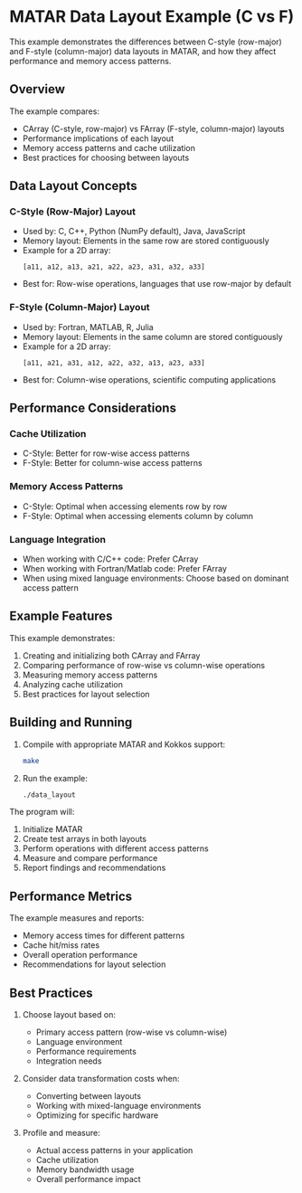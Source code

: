# MATAR Data Layout Example (C vs F)

This example demonstrates the differences between C-style (row-major) and F-style (column-major) data layouts in MATAR, and how they affect performance and memory access patterns.

## Overview

The example compares:
- CArray (C-style, row-major) vs FArray (F-style, column-major) layouts
- Performance implications of each layout
- Memory access patterns and cache utilization
- Best practices for choosing between layouts

## Data Layout Concepts

### C-Style (Row-Major) Layout
- Used by: C, C++, Python (NumPy default), Java, JavaScript
- Memory layout: Elements in the same row are stored contiguously
- Example for a 2D array:
  ```
  [a11, a12, a13, a21, a22, a23, a31, a32, a33]
  ```
- Best for: Row-wise operations, languages that use row-major by default

### F-Style (Column-Major) Layout
- Used by: Fortran, MATLAB, R, Julia
- Memory layout: Elements in the same column are stored contiguously
- Example for a 2D array:
  ```
  [a11, a21, a31, a12, a22, a32, a13, a23, a33]
  ```
- Best for: Column-wise operations, scientific computing applications

## Performance Considerations

### Cache Utilization
- C-Style: Better for row-wise access patterns
- F-Style: Better for column-wise access patterns

### Memory Access Patterns
- C-Style: Optimal when accessing elements row by row
- F-Style: Optimal when accessing elements column by column

### Language Integration
- When working with C/C++ code: Prefer CArray
- When working with Fortran/Matlab code: Prefer FArray
- When using mixed language environments: Choose based on dominant access pattern

## Example Features

This example demonstrates:
1. Creating and initializing both CArray and FArray
2. Comparing performance of row-wise vs column-wise operations
3. Measuring memory access patterns
4. Analyzing cache utilization
5. Best practices for layout selection

## Building and Running

1. Compile with appropriate MATAR and Kokkos support:
   ```bash
   make
   ```

2. Run the example:
   ```bash
   ./data_layout
   ```

The program will:
1. Initialize MATAR
2. Create test arrays in both layouts
3. Perform operations with different access patterns
4. Measure and compare performance
5. Report findings and recommendations

## Performance Metrics

The example measures and reports:
- Memory access times for different patterns
- Cache hit/miss rates
- Overall operation performance
- Recommendations for layout selection

## Best Practices

1. Choose layout based on:
   - Primary access pattern (row-wise vs column-wise)
   - Language environment
   - Performance requirements
   - Integration needs

2. Consider data transformation costs when:
   - Converting between layouts
   - Working with mixed-language environments
   - Optimizing for specific hardware

3. Profile and measure:
   - Actual access patterns in your application
   - Cache utilization
   - Memory bandwidth usage
   - Overall performance impact
